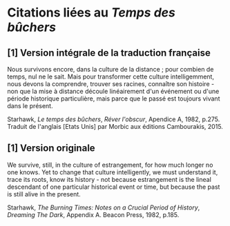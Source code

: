# Citations liées au _Temps des bûchers_

## [1] Version intégrale de la traduction française

Nous survivons encore, dans la culture de la distance ; pour combien de temps, nul ne le sait. Mais pour transformer cette culture intelligemment, nous devons la comprendre, trouver ses racines, connaître son histoire - non que la mise à distance découle linéairement d'un événement ou d'une période historique particulière, mais parce que le passé est toujours vivant dans le présent.

Starhawk, _Le temps des bûchers_, _Réver l'obscur_, Apendice A, 1982, p.275. Traduit de l'anglais [Etats Unis] par Morbic aux éditions Cambourakis, 2015.

## [1] Version originale

We survive, still, in the culture of estrangement, for how much longer no one knows. Yet to change that culture intelligently, we must understand it, trace its roots, know its history - not because estrangement is the lineal descendant of one particular historical event or time, but because the past is still alive in the present.

Starhawk, _The Burning Times: Notes on a Crucial Period of History_, _Dreaming The Dark_, Appendix A. Beacon Press, 1982, p.185.
